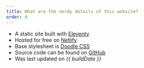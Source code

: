```yaml
---
title: What are the nerdy details of this website?
order: 4
---
```

- A static site built with [Eleventy](https://www.11ty.dev)
- Hosted for free on [Netlify](https://netlify.com)
- Base stylesheet is [Doodle CSS](https://github.com/chr15m/DoodleCSS)
- Source code can be found on [GitHub](https://github.com/Maxzilla60/do-a-doodle-history)
- Was last updated on _{{ buildDate }}_
